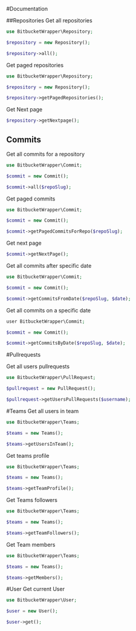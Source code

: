 #Documentation

##Repositories
Get all repositories
````php
use BitbucketWrapper\Repository;

$repository = new Repository();

$repository->all();
````

Get paged repositories
````php
use BitbucketWrapper\Repository;

$repository = new Repository();

$repository->getPagedRepositories();
````

Get Next page
````php
$repository->getNextpage();
````

## Commits
Get all commits for a repository
````php
use BitbucketWrapper\Commit;

$commit = new Commit();

$commit->all($repoSlug);
````

Get paged commits
````php
use BitbucketWrapper\Commit;

$commit = new Commit();

$commit->getPagedCommitsForRepo($repoSlug);
````

Get next page
````php
$commit->getNextPage();
````

Get all commits after specific date
```php
use BitbucketWrapper\Commit;

$commit = new Commit();

$commit->getCommitsFromDate($repoSlug, $date);
```

Get all commits on a specific date
```php
user BitbucketWrapper\Commit;

$commit = new Commit();

$commit->getCommitsByDate($repoSlug, $date);
```

#Pullrequests

Get all users pullrequests
```php
use BitbucketWrapper\PullRequest;

$pullrequest = new PullRequest();

$pullrequest->getUsersPullRequests($username);
```

#Teams
Get all users in team
```php
use BitbucketWrapper\Teams;

$teams = new Teams();

$teams->getUsersInTeam();
```

Get teams profile
```php
use BitbucketWrapper\Teams;

$teams = new Teams();

$teams->getTeamProfile();
```

Get Teams followers
```php
use BitbucketWrapper\Teams;

$teams = new Teams();

$teams->getTeamFollowers();
```

Get Team members

```php
use BitbucketWrapper\Teams;

$teams = new Teams();

$teams->getMembers();
```

#User
Get current User
```php
use BitbucketWrapper\User;

$user = new User();

$user->get();
```

